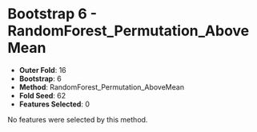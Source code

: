 # Bootstrap 6 - RandomForest_Permutation_AboveMean

- **Outer Fold**: 16
- **Bootstrap**: 6
- **Method**: RandomForest_Permutation_AboveMean
- **Fold Seed**: 62
- **Features Selected**: 0

No features were selected by this method.
